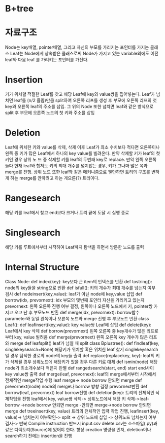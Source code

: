 # B+tree

# 자료구조
Node는    key배열, pointer배열, 그리고   자신의    부모를   가리키는    포인터를    가지는    클래스
Leaf는    Node에게    상속받은    클래스로써    Node가    가지고    있는    variable외에도    이전    leaf와    다음    leaf 를   가리키는    포인터를    가진다.

# Insertion 
키가 위치할 적절한 Leaf를 찾고 해당 Leaf에 key와 value쌍을 집어넣는다. Leaf가 넘치면 leaf를 (n/2  올림)만큼 split하여 오른쪽 리프를 생성 후 부모에 오른쪽 리프의 첫 key와 오른쪽 leaf의 주소를 삽입.  그 위의 Node 또한 넘치면 leaf와 같은 방식으로 split  후 부모에 오른쪽 노드의 첫 키와 주소를 삽입

# Deletion
Leaf에 위치한 키와 value를 삭제, 삭제 이후 Leaf가 최소 수치보다 적다면 오른쪽이나 왼쪽 중 키가 많은 Leaf에서 하나의 key value를 빌려온다. 만약 삭제할 키가 leaf의 첫 키인 경우 상위 노 드 중 삭제할 키를 leaf의 두번째 key로 replace.  만약 왼쪽 오른쪽 둘다 현재 leaf와 합쳐도 키의 최대 개수를 넘지않는 경우, 키가 그나마 많은 쪽과 merge를 진행.  상위 노드 또한 leaf와 같은 메커니즘으로 웬만하면 트리의 구조를 변하게 하는 merge를 안하려고 하는 게으른(?) 트리이다.

# Rangesearch
해당    키를    leaf에서    찾고    end보다    크거나   트리    끝에    도달    시    실행    종료 
# Singlesearch 
해당    키를    루트에서부터   시작하여    Leaf까지    탐색을    하면서    방문한    노드를    출력 

# Internal Structure
Class Node:
def index(key): key보다   큰    item의    인덱스를    반환
def tostring(): node의    key들을   string으로    반환
def isfull(): 키의    개수가   최대   개수를    넘는지   여부    검사
def nodeinsert(key,value): leaf가    아닌    node에    key,value 삽입
def borrow(idx, prevornext): idx 부모의    몇번째    포인터   자신을    가리키고    있는지prevornext: 왼쪽    오른쪽    진행    여부    결정, 왼쪽이나    오른쪽    노드에서    키, pointer쌍    가지고    오고   난 후   부모노드    반환
def merge(idx, prevornext): borrow함수    parameter와    동일    왼쪽이나   오른쪽    노드와    merge 진행    후 부모노드    반환
class Leaf():
def leafinsert(key,value): key value쌍    Leaf에    삽입
def delete(key): Leaf에서    key 삭제
def borrow(prevornext) 왼쪽   오른쪽    중    key개수가   많은    리프로부터    key, value 빌려옴
def merge(prevornext) 왼쪽   오른쪽    key 개수가    많은   리프와    merge
def leafsplit() leaf가    넘칠   때   split
class Bplustree():
def findleaf(key, singlekeysearch=None) 해당키가    위치할    혹은    위치한    leaf 찾기   singlekeysearch일 경우    탐색한    경로의    node의   key들    출력
def replace(replacekey, key): leaf의    키가    삭제될    경우    상위노드에    해당키가    있을    경우    다른    키로 대체
def ismin(node) 해당    node가    최소개수보다   적은지    판별
def rangedsearch(start, end) start end사이   key value쌍   출력
def merge(leaf, prevornext): leaf의    merge에서부터   시작해서    전체적인    merge작업   수행
leaf merge-> node borrow 안되면    merge
def prevornext(node) node의   merge나    borrow 방향    결정   prevornext반환
def borrow(leaf, prevornext) leaf borrow진행
def deletion(key):  트리의    전체적인    삭제작업을    진행    leaf에서    key, value쌍    삭제->  상위노드에서 해당    키    삭제->leaf-borrow         ->node borrow 안되면    merge
-안되면    merge->node borrow 안되면    merge
def treeinsert(key, value)  트리의 전체적인 입력 작업 진행, leafinsert(key, value)-> 넘치는지 여부확인-> split -> 상위    노드에   삽입    -> 상위노드    넘치는지    여부    검사-> 반복
Compile instruction 
반드시    input.csv delete.csv는   소스파일(.py)과    같은    디렉토리(Source)에    있어야   한다. 항상    creation 명령을    먼저, deletion이나    search하기   전에는    insertion을    진행
